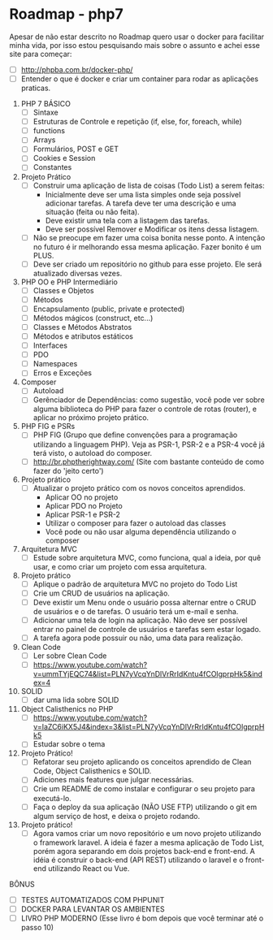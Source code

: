# Roadmap - php7
Apesar de não estar descrito no Roadmap quero usar o docker para facilitar minha vida, por isso estou pesquisando mais sobre o assunto e achei esse site para começar:
 - [ ] http://phpba.com.br/docker-php/
 - [ ] Entender o que é docker e criar um container para rodar as aplicações praticas.

1. PHP 7 BÁSICO
	- [ ] Sintaxe
	- [ ] Estruturas de Controle e repetição (if, else, for, foreach, while)
	- [ ] functions
	- [ ] Arrays 
	- [ ] Formulários, POST e GET
	- [ ] Cookies e Session
	- [ ] Constantes
2. Projeto Prático
	- [ ] Construir uma aplicação de lista de coisas (Todo List) a serem feitas:
		- Inicialmente deve ser uma lista simples onde seja possível adicionar tarefas. A tarefa deve ter uma descrição e uma situação (feita ou não feita).
		- Deve existir uma tela com a listagem das tarefas.
		- Deve ser possível Remover e Modificar os itens dessa listagem.
	- [ ] Não se preocupe em fazer uma coisa bonita nesse ponto. A intenção no futuro é ir melhorando essa mesma aplicação. Fazer bonito é um PLUS.
	- [ ] Deve ser criado um repositório no github para esse projeto. Ele será atualizado diversas vezes.
3. PHP OO e PHP Intermediário
	- [ ] Classes e Objetos
	- [ ] Métodos
	- [ ] Encapsulamento (public, private e protected)
	- [ ] Métodos mágicos (construct, etc...)
	- [ ] Classes e Métodos Abstratos
	- [ ] Métodos e atributos estáticos
	- [ ] Interfaces
	- [ ] PDO
	- [ ] Namespaces
	- [ ] Erros e Exceções
3. Composer
	- [ ] Autoload
	- [ ] Gerênciador de Dependências: como sugestão, você pode ver sobre alguma biblioteca do PHP para fazer o controle de rotas (router), e aplicar no próximo projeto prático.
4. PHP FIG e PSRs
	- [ ] PHP FIG (Grupo que define convenções para a programação utilizando a linguagem PHP). Veja as PSR-1, PSR-2 e a PSR-4 você já terá visto, o autoload do composer.
	- [ ] http://br.phptherightway.com/ (Site com bastante conteúdo de como fazer do 'jeito certo')
5. Projeto prático
	- [ ] Atualizar o projeto prático com os novos conceitos aprendidos.
		- Aplicar OO no projeto
		- Aplicar PDO no Projeto
		- Aplicar PSR-1 e PSR-2
		- Utilizar o composer para fazer o autoload das classes
		- Você pode ou não usar alguma dependência utilizando o composer
6. Arquitetura MVC
	- [ ] Estude sobre arquitetura MVC, como funciona, qual a ideia, por quê usar, e como criar um projeto com essa arquitetura.
7. Projeto prático
	- [ ] Aplique o padrão de arquitetura MVC no projeto do Todo List
	- [ ] Crie um CRUD de usuários na aplicação.
	- [ ] Deve existir um Menu onde o usuário possa alternar entre o CRUD de usuários e o de tarefas. O usuário terá um e-mail e senha.
	- [ ] Adicionar uma tela de login na aplicação. Não deve ser possível entrar no painel de controle de usuários e tarefas sem estar logado.
	- [ ] A tarefa agora pode possuir ou não, uma data para realização.
8. Clean Code
	- [ ] Ler sobre Clean Code
	- [ ] https://www.youtube.com/watch?v=ummTYjEQC74&list=PLN7yVcqYnDlVrRrIdKntu4fCOlgprpHk5&index=4
9. SOLID
	- [ ] dar uma lida sobre SOLID
10. Object Calisthenics no PHP
	- [ ] https://www.youtube.com/watch?v=IaZC6iKX5J4&index=3&list=PLN7yVcqYnDlVrRrIdKntu4fCOlgprpHk5
	- [ ] Estudar sobre o tema
11. Projeto Prático!
	- [ ] Refatorar seu projeto aplicando os conceitos aprendido de Clean Code, Object Calisthenics e SOLID.
	- [ ] Adiciones mais features que julgar necessárias.
	- [ ] Crie um README de como instalar e configurar o seu projeto para executá-lo.
	- [ ] Faça o deploy da sua aplicação (NÃO USE FTP) utilizando o git em algum serviço de host, e deixa o projeto rodando.
12. Projeto prático!
	- [ ] Agora vamos criar um novo repositório e um novo projeto utilizando o framework laravel. A ideia é fazer a mesma aplicação de Todo List, porém agora separando em dois projetos back-end e front-end. A idéia é construir o back-end (API REST) utilizando o laravel e o front-end utilizando React ou Vue.
	
BÔNUS

- [ ] TESTES AUTOMATIZADOS COM PHPUNIT
- [ ] DOCKER PARA LEVANTAR OS AMBIENTES
- [ ] LIVRO PHP MODERNO (Esse livro é bom depois que você terminar até o passo 10)
